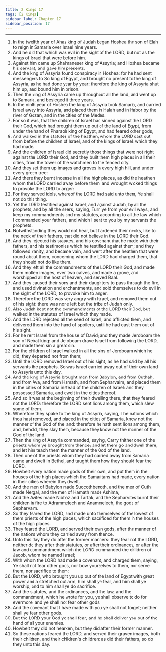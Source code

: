 ```yaml
---
title: 2 Kings 17
tags: [2 Kings]
sidebar_label: Chapter 17
sidebar_position: 17
---
```


---
1. In the twelfth year of Ahaz king of Judah began Hoshea the son of Elah to reign in Samaria over Israel nine years.
2. And he did that which was evil in the sight of the LORD, but not as the kings of Israel that were before him.
3. Against him came up Shalmaneser king of Assyria; and Hoshea became his servant, and gave him presents.
4. And the king of Assyria found conspiracy in Hoshea: for he had sent messengers to So king of Egypt, and brought no present to the king of Assyria, as he had done year by year: therefore the king of Assyria shut him up, and bound him in prison.
5. Then the king of Assyria came up throughout all the land, and went up to Samaria, and besieged it three years.
6. In the ninth year of Hoshea the king of Assyria took Samaria, and carried Israel away into Assyria, and placed them in Halah and in Habor by the river of Gozan, and in the cities of the Medes.
7. For so it was, that the children of Israel had sinned against the LORD their God, which had brought them up out of the land of Egypt, from under the hand of Pharaoh king of Egypt, and had feared other gods,
8. And walked in the statutes of the heathen, whom the LORD cast out from before the children of Israel, and of the kings of Israel, which they had made.
9. And the children of Israel did secretly those things that were not right against the LORD their God, and they built them high places in all their cities, from the tower of the watchmen to the fenced city.
10. And they set them up images and groves in every high hill, and under every green tree:
11. And there they burnt incense in all the high places, as did the heathen whom the LORD carried away before them; and wrought wicked things to provoke the LORD to anger:
12. For they served idols, whereof the LORD had said unto them, Ye shall not do this thing.
13. Yet the LORD testified against Israel, and against Judah, by all the prophets, and by all the seers, saying, Turn ye from your evil ways, and keep my commandments and my statutes, according to all the law which I commanded your fathers, and which I sent to you by my servants the prophets.
14. Notwithstanding they would not hear, but hardened their necks, like to the neck of their fathers, that did not believe in the LORD their God.
15. And they rejected his statutes, and his covenant that he made with their fathers, and his testimonies which he testified against them; and they followed vanity, and became vain, and went after the heathen that were round about them, concerning whom the LORD had charged them, that they should not do like them.
16. And they left all the commandments of the LORD their God, and made them molten images, even two calves, and made a grove, and worshipped all the host of heaven, and served Baal.
17. And they caused their sons and their daughters to pass through the fire, and used divination and enchantments, and sold themselves to do evil in the sight of the LORD, to provoke him to anger.
18. Therefore the LORD was very angry with Israel, and removed them out of his sight: there was none left but the tribe of Judah only.
19. Also Judah kept not the commandments of the LORD their God, but walked in the statutes of Israel which they made.
20. And the LORD rejected all the seed of Israel, and afflicted them, and delivered them into the hand of spoilers, until he had cast them out of his sight.
21. For he rent Israel from the house of David; and they made Jeroboam the son of Nebat king: and Jeroboam drave Israel from following the LORD, and made them sin a great sin.
22. For the children of Israel walked in all the sins of Jeroboam which he did; they departed not from them;
23. Until the LORD removed Israel out of his sight, as he had said by all his servants the prophets. So was Israel carried away out of their own land to Assyria unto this day.
24. And the king of Assyria brought men from Babylon, and from Cuthah, and from Ava, and from Hamath, and from Sepharvaim, and placed them in the cities of Samaria instead of the children of Israel: and they possessed Samaria, and dwelt in the cities thereof.
25. And so it was at the beginning of their dwelling there, that they feared not the LORD: therefore the LORD sent lions among them, which slew some of them.
26. Wherefore they spake to the king of Assyria, saying, The nations which thou hast removed, and placed in the cities of Samaria, know not the manner of the God of the land: therefore he hath sent lions among them, and, behold, they slay them, because they know not the manner of the God of the land.
27. Then the king of Assyria commanded, saying, Carry thither one of the priests whom ye brought from thence; and let them go and dwell there, and let him teach them the manner of the God of the land.
28. Then one of the priests whom they had carried away from Samaria came and dwelt in Bethel, and taught them how they should fear the LORD.
29. Howbeit every nation made gods of their own, and put them in the houses of the high places which the Samaritans had made, every nation in their cities wherein they dwelt.
30. And the men of Babylon made Succothbenoth, and the men of Cuth made Nergal, and the men of Hamath made Ashima,
31. And the Avites made Nibhaz and Tartak, and the Sepharvites burnt their children in fire to Adrammelech and Anammelech, the gods of Sepharvaim.
32. So they feared the LORD, and made unto themselves of the lowest of them priests of the high places, which sacrificed for them in the houses of the high places.
33. They feared the LORD, and served their own gods, after the manner of the nations whom they carried away from thence.
34. Unto this day they do after the former manners: they fear not the LORD, neither do they after their statutes, or after their ordinances, or after the law and commandment which the LORD commanded the children of Jacob, whom he named Israel;
35. With whom the LORD had made a covenant, and charged them, saying, Ye shall not fear other gods, nor bow yourselves to them, nor serve them, nor sacrifice to them:
36. But the LORD, who brought you up out of the land of Egypt with great power and a stretched out arm, him shall ye fear, and him shall ye worship, and to him shall ye do sacrifice.
37. And the statutes, and the ordinances, and the law, and the commandment, which he wrote for you, ye shall observe to do for evermore; and ye shall not fear other gods.
38. And the covenant that I have made with you ye shall not forget; neither shall ye fear other gods.
39. But the LORD your God ye shall fear; and he shall deliver you out of the hand of all your enemies.
40. Howbeit they did not hearken, but they did after their former manner.
41. So these nations feared the LORD, and served their graven images, both their children, and their children's children: as did their fathers, so do they unto this day.